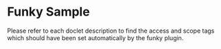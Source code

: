 # Funky Sample

Please refer to each doclet description to find the access and scope tags which should have been set automatically by the funky plugin.